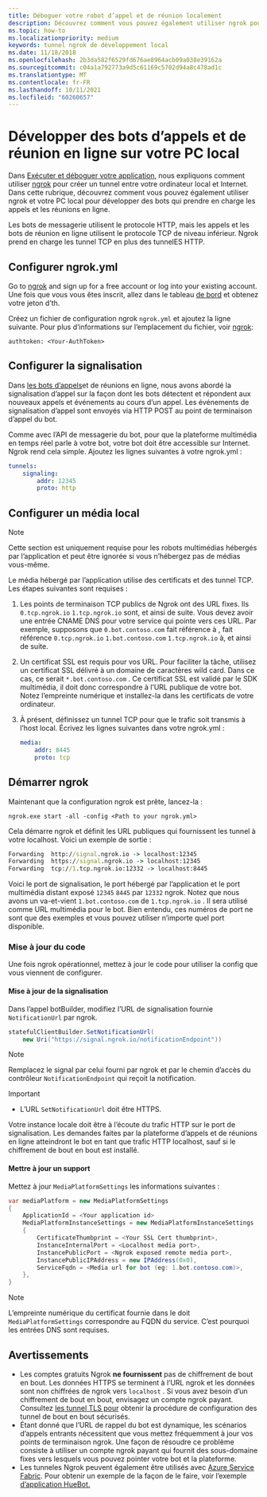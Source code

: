 ```yaml
---
title: Déboguer votre robot d’appel et de réunion localement
description: Découvrez comment vous pouvez également utiliser ngrok pour développer des appels et des bots de réunion en ligne sur votre PC local.
ms.topic: how-to
ms.localizationpriority: medium
keywords: tunnel ngrok de développement local
ms.date: 11/18/2018
ms.openlocfilehash: 2b3da582f6529fd676ae8964acb09a038e39162a
ms.sourcegitcommit: c04a1a792773a9d5c61169c5702d94a8c478ad1c
ms.translationtype: MT
ms.contentlocale: fr-FR
ms.lasthandoff: 10/11/2021
ms.locfileid: "60260657"
---
```

# <a name="develop-calling-and-online-meeting-bots-on-your-local-pc"></a>Développer des bots d’appels et de réunion en ligne sur votre PC local

Dans [Exécuter et déboguer votre application,](../../concepts/build-and-test/debug.md) nous expliquons comment utiliser [ngrok](https://ngrok.com) pour créer un tunnel entre votre ordinateur local et Internet. Dans cette rubrique, découvrez comment vous pouvez également utiliser ngrok et votre PC local pour développer des bots qui prendre en charge les appels et les réunions en ligne.

Les bots de messagerie utilisent le protocole HTTP, mais les appels et les bots de réunion en ligne utilisent le protocole TCP de niveau inférieur. Ngrok prend en charge les tunnel TCP en plus des tunnelES HTTP. 

## <a name="configure-ngrokyml"></a>Configurer ngrok.yml

Go to [ngrok](https://ngrok.com) and sign up for a free account or log into your existing account. Une fois que vous vous êtes inscrit, allez dans le tableau [de bord](https://dashboard.ngrok.com) et obtenez votre jeton d’th.

Créez un fichier de configuration ngrok `ngrok.yml` et ajoutez la ligne suivante. Pour plus d’informations sur l’emplacement du fichier, voir [ngrok](https://ngrok.com/docs#config):

  `authtoken: <Your-AuthToken>`

## <a name="set-up-signaling"></a>Configurer la signalisation

Dans [les bots d’appels](./calls-meetings-bots-overview.md)et de réunions en ligne, nous avons abordé la signalisation d’appel sur la façon dont les bots détectent et répondent aux nouveaux appels et événements au cours d’un appel. Les événements de signalisation d’appel sont envoyés via HTTP POST au point de terminaison d’appel du bot.

Comme avec l’API de messagerie du bot, pour que la plateforme multimédia en temps réel parle à votre bot, votre bot doit être accessible sur Internet. Ngrok rend cela simple. Ajoutez les lignes suivantes à votre ngrok.yml :

```yaml
tunnels:
    signaling:
        addr: 12345
        proto: http
```

## <a name="set-up-local-media"></a>Configurer un média local

> [!NOTE]
> Cette section est uniquement requise pour les robots multimédias hébergés par l’application et peut être ignorée si vous n’hébergez pas de médias vous-même.

Le média hébergé par l’application utilise des certificats et des tunnel TCP. Les étapes suivantes sont requises :

1. Les points de terminaison TCP publics de Ngrok ont des URL fixes. Ils `0.tcp.ngrok.io` `1.tcp.ngrok.io` sont, et ainsi de suite. Vous devez avoir une entrée CNAME DNS pour votre service qui pointe vers ces URL. Par exemple, supposons que `0.bot.contoso.com` fait référence à , fait référence `0.tcp.ngrok.io` `1.bot.contoso.com` `1.tcp.ngrok.io` à, et ainsi de suite.
2. Un certificat SSL est requis pour vos URL. Pour faciliter la tâche, utilisez un certificat SSL délivré à un domaine de caractères wild card. Dans ce cas, ce serait `*.bot.contoso.com` . Ce certificat SSL est validé par le SDK multimédia, il doit donc correspondre à l’URL publique de votre bot. Notez l’empreinte numérique et installez-la dans les certificats de votre ordinateur.
3. À présent, définissez un tunnel TCP pour que le trafic soit transmis à l’host local. Écrivez les lignes suivantes dans votre ngrok.yml :

    ```yaml
    media:
        addr: 8445
        proto: tcp
    ```

## <a name="start-ngrok"></a>Démarrer ngrok

Maintenant que la configuration ngrok est prête, lancez-la :

  `ngrok.exe start -all -config <Path to your ngrok.yml>`

Cela démarre ngrok et définit les URL publiques qui fournissent les tunnel à votre localhost. Voici un exemple de sortie :

```cmd
Forwarding  http://signal.ngrok.io -> localhost:12345
Forwarding  https://signal.ngrok.io -> localhost:12345
Forwarding  tcp://1.tcp.ngrok.io:12332 -> localhost:8445
```

Voici le port de signalisation, le port hébergé par l’application et le port multimédia distant exposé `12345` `8445` par `12332` ngrok. Notez que nous avons un va-et-vient `1.bot.contoso.com` de `1.tcp.ngrok.io` . Il sera utilisé comme URL multimédia pour le bot. Bien entendu, ces numéros de port ne sont que des exemples et vous pouvez utiliser n’importe quel port disponible.

### <a name="update-code"></a>Mise à jour du code

Une fois ngrok opérationnel, mettez à jour le code pour utiliser la config que vous viennent de configurer.

#### <a name="update-signaling"></a>Mise à jour de la signalisation

Dans l’appel botBuilder, modifiez l’URL de signalisation fournie `NotificationUrl` par ngrok.

```csharp
statefulClientBuilder.SetNotificationUrl(
    new Uri("https://signal.ngrok.io/notificationEndpoint"))
```

> [!NOTE]
> Remplacez le signal par celui fourni par ngrok et par le chemin d’accès du contrôleur `NotificationEndpoint` qui reçoit la notification.

> [!IMPORTANT]
> * L’URL `SetNotificationUrl` doit être HTTPS.
> 
> Votre instance locale doit être à l’écoute du trafic HTTP sur le port de signalisation. Les demandes faites par la plateforme d’appels et de réunions en ligne atteindront le bot en tant que trafic HTTP localhost, sauf si le chiffrement de bout en bout est installé.

#### <a name="update-media"></a>Mettre à jour un support

Mettez à jour `MediaPlatformSettings` les informations suivantes :

```csharp
var mediaPlatform = new MediaPlatformSettings
{
    ApplicationId = <Your application id>
    MediaPlatformInstanceSettings = new MediaPlatformInstanceSettings
    {
        CertificateThumbprint = <Your SSL Cert thumbprint>,
        InstanceInternalPort = <Localhost media port>,
        InstancePublicPort = <Ngrok exposed remote media port>,
        InstancePublicIPAddress = new IPAddress(0x0),
        ServiceFqdn = <Media url for bot (eg: 1.bot.contoso.com)>,
    },
}
```

> [!NOTE]
> L’empreinte numérique du certificat fournie dans le doit `MediaPlatformSettings` correspondre au FQDN du service. C’est pourquoi les entrées DNS sont requises.

## <a name="caveats"></a>Avertissements

- Les comptes gratuits Ngrok **ne fournissent** pas de chiffrement de bout en bout. Les données HTTPS se terminent à l’URL ngrok et les données sont non chiffrées de ngrok vers `localhost` . Si vous avez besoin d’un chiffrement de bout en bout, envisagez un compte ngrok payant. Consultez [les tunnel TLS pour](https://ngrok.com/docs#tls) obtenir la procédure de configuration des tunnel de bout en bout sécurisés.
- Étant donné que l’URL de rappel du bot est dynamique, les scénarios d’appels entrants nécessitent que vous mettez fréquemment à jour vos points de terminaison ngrok. Une façon de résoudre ce problème consiste à utiliser un compte ngrok payant qui fournit des sous-domaine fixes vers lesquels vous pouvez pointer votre bot et la plateforme.
- Les tunneles Ngrok peuvent également être utilisés avec [Azure Service Fabric](/azure/service-fabric/service-fabric-overview). Pour obtenir un exemple de la façon de le faire, voir l’exemple [d’application HueBot.](https://github.com/microsoftgraph/microsoft-graph-comms-samples/tree/master/Samples/V1.0Samples/LocalMediaSamples/HueBot/HueBot)

 
